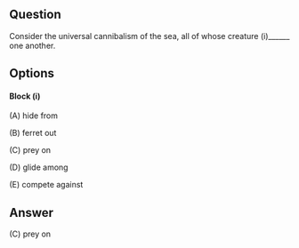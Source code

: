## Question

Consider the universal cannibalism of the sea, all of whose creature (i)______ one another.

## Options

#### Block (i)

(A) hide from

(B) ferret out

(C) prey on

(D) glide among

(E) compete against

## Answer

(C) prey on